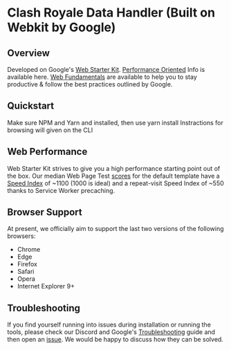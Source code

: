 # Clash Royale Data Handler (Built on Webkit by Google)

## Overview

Developed on Google's [Web Starter Kit](https://developers.google.com/web/tools/starter-kit/).
[Performance Oriented](#web-performance) Info is available here.
[Web Fundamentals](https://developers.google.com/web/fundamentals/) are available to help you to stay productive & follow the best practices outlined by Google.

## Quickstart

Make sure NPM and Yarn and installed, then use yarn install
Instractions for browsing will given on the CLI


## Web Performance

Web Starter Kit strives to give you a high performance starting point out of the box. Our median Web Page Test [scores](http://www.webpagetest.org/result/151201_VW_XYC/) for the default template have a [Speed Index](https://sites.google.com/a/webpagetest.org/docs/using-webpagetest/metrics/speed-index) of ~1100 (1000 is ideal) and a repeat-visit Speed Index of ~550 thanks to Service Worker precaching.

## Browser Support

At present, we officially aim to support the last two versions of the following browsers:

- Chrome
- Edge
- Firefox
- Safari
- Opera
- Internet Explorer 9+

## Troubleshooting

If you find yourself running into issues during installation or running the tools, please check our Discord and Google's [Troubleshooting](https://github.com/google/web-starter-kit/wiki/Troubleshooting) guide and then open an [issue](https://github.com/ramseymcgrath/ClashRoyaleDataService/issues). We would be happy to discuss how they can be solved.
